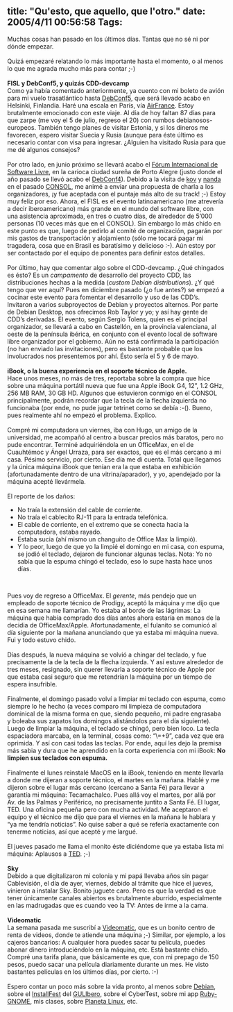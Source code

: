 title: "Qu'esto, que aquello, que l'otro."
date: 2005/4/11 00:56:58
Tags: 
---
<p>Muchas cosas han pasado en los últimos días. Tantas que no sé ni por dónde empezar.<br/><br/>
Quizá empezaré relatando lo más importante hasta el momento, o al menos lo que me agrada mucho más para contar ;-)<br/><br/><strong>FISL y DebConf5, y quizás CDD-devcamp<br/></strong>Como ya había comentado anteriormente, ya cuento con mi boleto de
avión para mi vuelo trasatlántico hasta <a target="_blank" href="http://www.debconf.org/debconf5">DebConf5</a>, que será llevado
acabo en Helsinki, Finlandia. Haré una escala en París, vía <a target="_blank" href="http://www.airfrance.com.mx">AirFrance</a>.
Estoy brutalmente emocionado con este viaje. Al día de hoy faltan 87
días para que zarpe (me voy el 5 de julio, regreso el 20) con rumbos debianosos-europeos. También tengo
planes de visitar Estonia, y si los dineros me favorecen, espero
visitar Suecia y Rusia (aunque para éste último es necesario contar con
visa para ingresar. ¿Alguien ha visitado Rusia para que me dé algunos
consejos?<br/><br/>
Por otro lado, en junio próximo se llevará acabo el <a target="_blank" href="http://fisl.softwarelivre.org">Fórum Internacional
de Software Livre</a>, en la carioca ciudad sureña de Porto Alegre (justo
donde el año pasado se llevó acabo el <a target="_blank" href="http://www.debconf.org/debconf4">DebConf4</a>). Debido a la visita de
<a target="_blank" href="http://couve.no-ip.org/~kov/">kov</a> y <a target="_blank" href="http://people.softwarelivre.org/~fernanda/">nanda</a> en el pasado <a target="_blank" href="http://www.consol.org.mx">CONSOL</a>, me animé a enviar una propuesta de
charla a los organizadores, ¡y fue aceptada con el puntaje más alto de
su track! ;-) Estoy muy feliz por eso. Ahora, el FISL es el evento
latinoamericano (me atrevería a decir iberoamericano) más grande en el
mundo del software libre, con una asistencia aproximada, en tres o
cuatro días, de alrededor de 5&#8217;000 personas (10 veces más que en el
CONSOL). Sin embargo lo más chido en este punto es que, luego de
pedirlo al comité de organización, pagarán por mis gastos de
transportación y alojamiento (sólo me tocará pagar mi tragadera, cosa
que en Brasil es baratísimo y delicioso :-). Aún estoy por ser
contactado por el equipo de ponentes para definir estos detalles.<br/><br/>
Por último, hay que comentar algo sobre el CDD-devcamp. ¿Qué chingados es ésto? Es un <em>campamento</em> de desarrollo del proyecto CDD, las distribuciones hechas a la medida (<em>custom Debian distributions</em>).
¿Y qué tengo que ver aquí? Pues en diciembre pasado (¿o fue antes?) se
empezó a cocinar este evento para fomentar el desarrollo y uso de las
CDD&#8217;s. Invitaron a varios subproyectos de Debian y proyectos alternos.
Por parte de Debian Desktop, nos ofrecimos Rob Taylor y yo; y así hay
gente de CDD&#8217;s derivadas. El evento, según Sergio Tolens, quien es el
principal organizador, se llevará a cabo en Castellón, en la provincia
valenciana, al oeste de la península ibérica, en conjunto con el evento
local de software libre organizador por el gobierno. Aún no está
confirmada la participación (no han enviado las invitaciones), pero es
bastante probable que los involucrados nos presentemos por ahí. Ésto
sería el 5 y 6 de mayo.<br/><br/><strong>iBook, o la buena experiencia en el soporte técnico de Apple.<br/></strong>Hace unos meses, no más de tres, reportaba sobre la compra que hice
sobre una máquina portátil nueva que fue una Apple iBook G4, 12&#8221;, 1.2
GHz, 256&#160;MB RAM, 30&#160;GB HD. Algunos que estuvieron conmigo en el CONSOL
principalmente, podrán recordar que la tecla de la flecha izquierda no
funcionaba (por ende, no pude jugar tetrinet como se debía :-(). Bueno,
pues realmente ahí no empezó el problema. Explico.<br/><br/>
Compré mi computadora un viernes, iba con Hugo, un amigo de la
universidad, me acompañó al centro a buscar precios más baratos, pero
no pude encontrar. Terminé adquiriéndola en un OfficeMax, en el de
Cuauhtémoc y Ángel Urraza, para ser exactos, que es el más cercano a mi
casa. Pésimo servicio, por cierto. Ese día me di cuenta. Total que
llegamos y la única máquina iBook que tenían era la que estaba en
exhibición (afortunadamente dentro de una vitrina/aparador), y yo,
apendejado por la máquina acepté llevármela.<br/><br/>
El reporte de los daños:<br/></p>
<ul>
<li>No traía la extensión del cable de corriente.</li>
<li>No traía el cablecito RJ-11 para la entrada telefónica.</li>
<li>El cable de corriente, en el extremo que se conecta hacia la computadora, estaba rayado.</li>
<li>Estaba sucia (ahí mismo un changuito de Office Max la limpió).</li>
<li>Y lo peor, luego de que yo la limpié el domingo en mi casa, con
espuma, se jodió el teclado, dejaron de funcionar algunas teclas. Nota:
Yo no sabía que la espuma chingó el teclado, eso lo supe hasta hace
unos días.</li>
</ul>
<br/><p>
Pues voy de regreso a OfficeMax. El <em>gerente</em>, más pendejo que un
empleado de soporte técnico de Prodigy, aceptó la máquina y me dijo que
en esa semana me llamarían. Yo estaba al borde de las lágrimas: La
máquina que había comprado dos días antes ahora estaría en manos de la
decidia de OfficeMax/Apple. Afortunadamente, el fulanito se comunicó al
día siguiente por la mañana anunciando que ya estaba mi máquina nueva.
Fui y todo estuvo chido.<br/><br/>
Días después, la nueva máquina se volvió a chingar del teclado, y fue
precisamente la de la tecla de la flecha izquierda. Y así estuve
alrededor de tres meses, resignado, sin querer llevarla a soporte
técnico de Apple por que estaba casi seguro que me retendrían la
máquina por un tiempo de espera insufrible.<br/><br/>
Finalmente, el domingo pasado volví a limpiar mi teclado con espuma,
como siempre lo he hecho (a veces comparo mi limpieza de computadora
dominical de la misma forma en que, siendo pequeño, mi padre engrasaba
y boleaba sus zapatos los domingos alistándolos para el día siguiente).
Luego de limpiar la máquina, el teclado se chingó, pero bien loco. La
tecla espaciadora marcaba, en la terminal, cosas como: &#8220;&#92;=+9&#8221;, cada
vez que era oprimida. Y así con casi todas las teclas. Por ende, aquí
les dejo la premisa más sabia y dura que he aprendido en la corta
experiencia con mi iBook: <strong>No limpien sus teclados con espuma.</strong><br/><br/>
Finalmente el lunes reinstalé MacOS en la iBook, teniendo en mente
llevarla a donde me dijeran a soporte técnico, el martes en la mañana.
Hablé y me dijeron sobre el lugar más cercano (cercano a Santa Fé) para
llevar a garantía mi máquina: Tecamachalco. Pues allá voy el martes,
por allá por Av. de las Palmas y Periférico, no precisamente juntito a
Santa Fé. El lugar, TED. Una oficina pequeña pero con mucha actividad.
Me aceptaron el equipo y el técnico me dijo que para el viernes en la
mañana le hablara y &#8220;ya me tendría noticias&#8221;. No quise saber a qué se
refería exactamente con tenerme noticias, así que acepté y me largué.<br/><br/>
El jueves pasado me llama el monito éste diciéndome que ya estaba lista mi máquina: Aplausos a <a href="http://www.ted.com.mx" target="_blank">TED</a>. ;-)<br/><br/><strong>Sky<br/></strong>Debido a que digitalizaron mi colonia y mi papá llevaba años sin
pagar Cablevisión, el día de ayer, viernes, debido al trámite que hice
el jueves, vinieron a instalar Sky. Bonito juguete caro. Pero es que la
verdad es que tener únicamente canales abiertos es brutalmente
aburrido, especialmente en las madrugadas que es cuando veo la TV:
Antes de irme a la cama.<br/><br/><strong>Videomatic<br/></strong>La semana pasada me suscribí a <a href="http://www.videomatic.com.mx" target="_blank">Videomatic</a>, que es un bonito centro
de renta de videos, donde te atiende una máquina ;-) Similar, por
ejemplo, a los cajeros bancarios: A cualquier hora puedes sacar tu
película, puedes abonar dinero introduciéndolo en la máquina, etc. Está
bastante chido. Compré una tarifa plana, que básicamente es que, con mi
prepago de 150 pesos, puedo sacar una película diariamente durante un
mes. He visto bastantes películas en los últimos días, por cierto. :-)<br/><br/>
Espero contar un poco más sobre la vida pronto, al menos sobre <a href="http://www.debian.org" target="_blank">Debian</a>,
sobre el <a href="http://castor.dhcp.uia.mx/linux/index.php?option=com_content&amp;task=view&amp;id=9" target="_blank">InstallFest</a> del <a href="http://www.ie.uia.mx/gulibero" target="_blank">GULIbero</a>, sobre el CyberTest, sobre mi app
<a href="http://ruby-gnome2.sourceforge.jp/" target="_blank">Ruby-GNOME</a>, mis clases, sobre <a href="http://www.planetalinux.com.mx" target="_blank">Planeta Linux</a>, etc.<br/><br/><br/></p>
